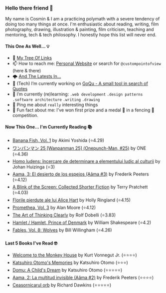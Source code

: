 ### Hello there friend 👋

My name is Cosmin & I am a practicing polymath with a severe tendency of doing too many things at once.
I'm enthusiastic about reading, writing, film photography, drawing, illustration & painting, film criticism, teaching and mentoring, tech & tech philosophy.
I honestly hope this list will never end. 

#### This One As Well... 💡
- 🌲 [My Tree Of Links](https://linktr.ee/custompointofview)
- 📫 How to reach me: [Personal Website](https://custompointofview.com/) or search for `@custompointofview` (here & there)
- 🌩️ [And The Latests In...](https://custompointofview.com/latests)
- 🔭 (Tech) I’m currently working on [GoQu - A small tool in search of Quotes](https://github.com/custompointofview/goqu)
- 🌱 I’m currently (re)learning: `.web development` `.design patterns` `.software architecture` `.writing` `.drawing` 
- 💬 Ping me about `really` interesting things
- 🐡 Fun fact about me: I've won first prize and a medal 🥇 in a fencing 🤺 competition.

#### Now This One... I'm Currently Reading 📚
<!-- GOODREADS-LIST:START -->
- [Banana Fish, Vol. 1](https://www.goodreads.com/review/show/4419522729?utm_medium=api&utm_source=rss) by Akimi Yoshida (⭐️4.29)
- [ワンパンマン 25 [Wanpanman 25] (Onepunch-Man, #25)](https://www.goodreads.com/review/show/4416181319?utm_medium=api&utm_source=rss) by ONE (⭐️4.36)
- [Homo ludens: încercare de determinare a elementului ludic al culturii](https://www.goodreads.com/review/show/4386586339?utm_medium=api&utm_source=rss) by Johan Huizinga (⭐️3)
- [Aama, 3: El desierto de los espejos (Aâma #3)](https://www.goodreads.com/review/show/3204749581?utm_medium=api&utm_source=rss) by Frederik Peeters (⭐️4.12)
- [A Blink of the Screen: Collected Shorter Fiction](https://www.goodreads.com/review/show/3570112383?utm_medium=api&utm_source=rss) by Terry Pratchett (⭐️4.03)
- [Florile pierdute ale lui Alice Hart](https://www.goodreads.com/review/show/3452153187?utm_medium=api&utm_source=rss) by Holly Ringland (⭐️4.15)
- [Promethea, Vol. 3](https://www.goodreads.com/review/show/3403029181?utm_medium=api&utm_source=rss) by Alan Moore (⭐️4.12)
- [The Art of Thinking Clearly](https://www.goodreads.com/review/show/3398126985?utm_medium=api&utm_source=rss) by Rolf Dobelli (⭐️3.83)
- [Hamlet / Hamlet, Prince of Denmark](https://www.goodreads.com/review/show/3395531630?utm_medium=api&utm_source=rss) by William Shakespeare (⭐️4.2)
- [Fables, Vol. 8: Wolves](https://www.goodreads.com/review/show/3084491891?utm_medium=api&utm_source=rss) by Bill Willingham (⭐️4.26)
<!-- GOODREADS-LIST:END -->

#### Last 5 Books I've Read 🤓
<!-- GOODREADS-READ-LIST:START -->
- [Welcome to the Monkey House](https://www.goodreads.com/review/show/4385802925?utm_medium=api&utm_source=rss) by Kurt Vonnegut Jr. (⭐⭐⭐⭐)
- [Katsuhiro Otomo&apos;s Memories](https://www.goodreads.com/review/show/4385741713?utm_medium=api&utm_source=rss) by Katsuhiro Otomo (⭐⭐⭐)
- [Domu: A Child&apos;s Dream](https://www.goodreads.com/review/show/4385738859?utm_medium=api&utm_source=rss) by Katsuhiro Otomo (⭐⭐⭐⭐⭐)
- [Aama, 2: La multitud invisible (Aâma #2)](https://www.goodreads.com/review/show/3204749596?utm_medium=api&utm_source=rss) by Frederik Peeters (⭐⭐⭐⭐)
- [Ceasornicarul orb](https://www.goodreads.com/review/show/2605007111?utm_medium=api&utm_source=rss) by Richard Dawkins (⭐⭐⭐⭐⭐)
<!-- GOODREADS-READ-LIST:END -->

<!-- #### Some Stats 👷 -->
<!--START_SECTION:waka-->
<!--END_SECTION:waka--> 

